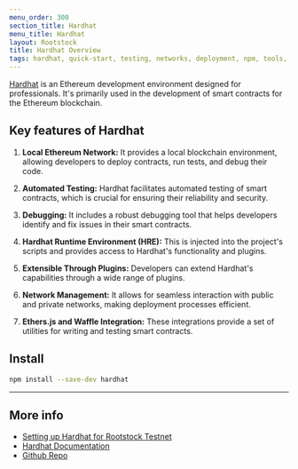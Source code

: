 ```yaml
---
menu_order: 300
section_title: Hardhat
menu_title: Hardhat
layout: Rootstock
title: Hardhat Overview
tags: hardhat, quick-start, testing, networks, deployment, npm, tools, rsk, ethereum, smart-contracts, install, windows, mac, linux, get-started, how-to
---
```


[Hardhat](https://hardhat.org/docs) is an Ethereum development environment designed for professionals. It's primarily used in the development of smart contracts for the Ethereum blockchain. 

## Key features of Hardhat

1. **Local Ethereum Network:** It provides a local blockchain environment, allowing developers to deploy contracts, run tests, and debug their code.

2. **Automated Testing:** Hardhat facilitates automated testing of smart contracts, which is crucial for ensuring their reliability and security.

3. **Debugging:** It includes a robust debugging tool that helps developers identify and fix issues in their smart contracts.

4. **Hardhat Runtime Environment (HRE):** This is injected into the project's scripts and provides access to Hardhat's functionality and plugins.

5. **Extensible Through Plugins:** Developers can extend Hardhat's capabilities through a wide range of plugins.

6. **Network Management:** It allows for seamless interaction with public and private networks, making deployment processes efficient.

7. **Ethers.js and Waffle Integration:** These integrations provide a set of utilities for writing and testing smart contracts.

## Install

```bash
npm install --save-dev hardhat
```

----

## More info
- [Setting up Hardhat for Rootstock Testnet](/kb/hardhat-setup-on-rsk)
- [Hardhat Documentation](https://hardhat.org/docs)
- [Github Repo](https://github.com/NomicFoundation/hardhat)